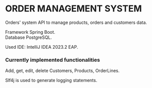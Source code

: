 # ORDER MANAGEMENT SYSTEM

Orders' system API to manage products, orders and customers data.  
  
Framework Spring Boot.  
Database PostgreSQL.  

Used IDE: IntelliJ IDEA 2023.2 EAP.  

### Currently implemented functionalities
Add, get, edit, delete Customers, Products, OrderLines.  

Slf4j is used to generate logging statements.  






